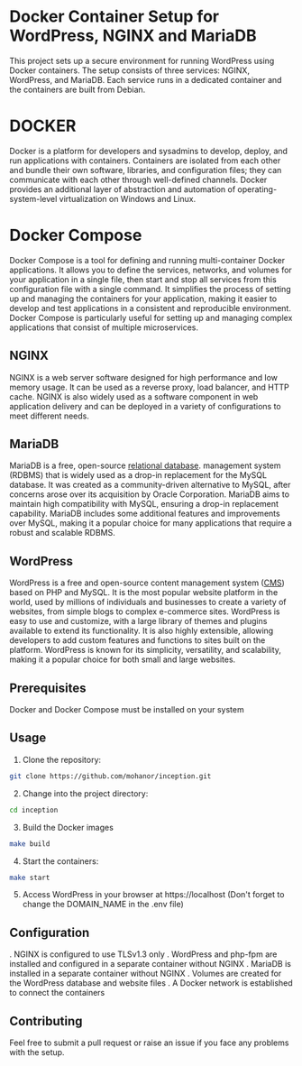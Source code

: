 # Docker Container Setup for WordPress, NGINX and MariaDB

This project sets up a secure environment for running WordPress using Docker containers. The setup consists of three services: NGINX, WordPress, and MariaDB. Each service runs in a dedicated container and the containers are built from Debian.

# DOCKER

Docker is a platform for developers and sysadmins to develop, deploy, and run applications with containers. Containers are isolated from each other and bundle their own software, libraries, and configuration files; they can communicate with each other through well-defined channels. Docker provides an additional layer of abstraction and automation of operating-system-level virtualization on Windows and Linux.

# Docker Compose
Docker Compose is a tool for defining and running multi-container Docker applications. It allows you to define the services, networks, and volumes for your application in a single file, then start and stop all services from this configuration file with a single command. It simplifies the process of setting up and managing the containers for your application, making it easier to develop and test applications in a consistent and reproducible environment. Docker Compose is particularly useful for setting up and managing complex applications that consist of multiple microservices.

## NGINX
NGINX is a web server software designed for high performance and low memory usage. It can be used as a reverse proxy, load balancer, and HTTP cache. NGINX is also widely used as a software component in web application delivery and can be deployed in a variety of configurations to meet different needs.

## MariaDB
MariaDB is a free, open-source [relational database](https://medium.com/practicum-bootcamp/mysql-the-queen-of-databases-4379ab81da8f#:~:text=MySQL%20is%20a%20relational%20database,find%20the%20information%20you%20need). management system (RDBMS) that is widely used as a drop-in replacement for the MySQL database. It was created as a community-driven alternative to MySQL, after concerns arose over its acquisition by Oracle Corporation. MariaDB aims to maintain high compatibility with MySQL, ensuring a drop-in replacement capability. MariaDB includes some additional features and improvements over MySQL, making it a popular choice for many applications that require a robust and scalable RDBMS.

## WordPress
WordPress is a free and open-source content management system ([CMS](https://kinsta.com/knowledgebase/content-management-system/)) based on PHP and MySQL. It is the most popular website platform in the world, used by millions of individuals and businesses to create a variety of websites, from simple blogs to complex e-commerce sites. WordPress is easy to use and customize, with a large library of themes and plugins available to extend its functionality. It is also highly extensible, allowing developers to add custom features and functions to sites built on the platform. WordPress is known for its simplicity, versatility, and scalability, making it a popular choice for both small and large websites.





## Prerequisites

Docker and Docker Compose must be installed on your system

## Usage

1. Clone the repository:

```bash
git clone https://github.com/mohanor/inception.git
```

2. Change into the project directory:
```bash
cd inception
```

3. Build the Docker images

```bash
make build
```

4. Start the containers:
```bash
make start
```

5. Access WordPress in your browser at https://localhost (Don't forget to change the DOMAIN_NAME in the .env file)

## Configuration

. NGINX is configured to use TLSv1.3 only
. WordPress and php-fpm are installed and configured in a separate container without NGINX
. MariaDB is installed in a separate container without NGINX
. Volumes are created for the WordPress database and website files
. A Docker network is established to connect the containers

## Contributing

Feel free to submit a pull request or raise an issue if you face any problems with the setup.
